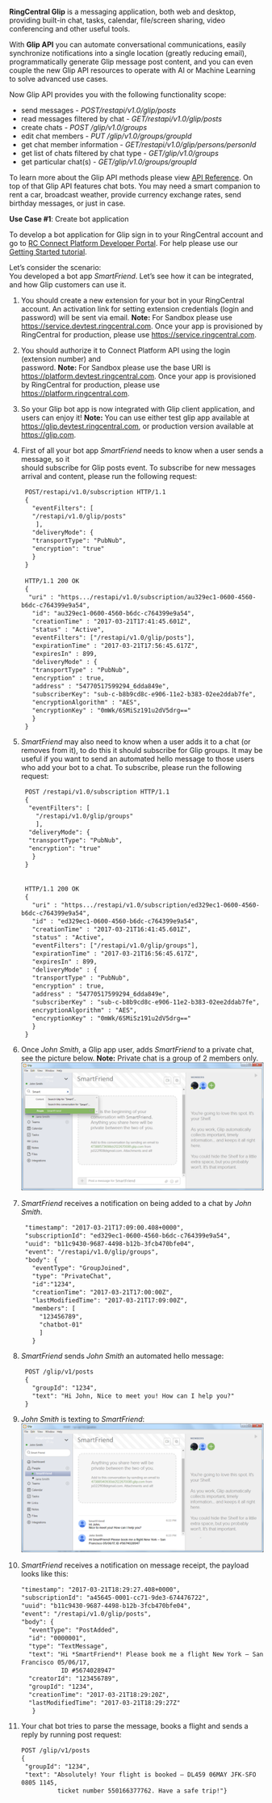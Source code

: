 **RingCentral Glip** is a messaging application, both web and desktop, providing built-in chat, tasks, calendar, file/screen sharing, video conferencing and other useful tools.

With **Glip API** you can automate conversational communications, easily synchronize notifications into a single location (greatly reducing email), programmatically generate Glip message post content, and you can even couple the new Glip API resources to operate with AI or Machine Learning to solve advanced use cases.

Now Glip API provides you with the following functionality scope:

- send messages  - *POST/restapi/v1.0/glip/posts*
- read messages filtered by chat  - *GET/restapi/v1.0/glip/posts*
- create chats - *POST /glip/v1.0/groups*
- edit chat members  - *PUT /glip/v1.0/groups/groupId*
- get chat member information - *GET/restapi/v1.0/glip/persons/personId*
- get list of chats filtered by chat type - *GET/glip/v1.0/groups*
- get particular chat(s) - *GET/glip/v1.0/groups/groupId*

To learn more about the Glip API methods please view [API Reference](https://developers.ringcentral.com/api-docs/latest/index.html). 
On top of that Glip API features chat bots. You may need a smart companion to rent a car, broadcast weather, provide currency exchange rates, send birthday messages, or just in case.

**Use Case #1**: Create bot application

To develop a bot application for Glip sign in to your RingCentral account and go to [RC Connect Platform Developer Portal](https://developers.ringcentral.com/my-account.html#/applications). For help please use our [Getting Started tutorial](https://developers.ringcentral.com/library/getting-started.html).

Let’s consider the scenario:  
You developed a bot app *SmartFriend*. Let’s see how it can be integrated, and how Glip customers can use it.

1. You should create a new extension for your bot in your RingCentral account. An activation 
   link for setting extension credentials (login and password) will be sent via email.
   **Note:** For Sandbox please use https://service.devtest.ringcentral.com. Once your app is provisioned by RingCentral for production, please use https://service.ringcentral.com. 


2. You should authorize it to Connect Platform API using the login (extension number) and       
   password.
   **Note:** For Sandbox please use the base URI is https://platform.devtest.ringcentral.com. Once your app is provisioned by RingCentral for production, please use https://platform.ringcentral.com.


3. So your Glip bot app is now integrated with Glip client application, and users can enjoy it!
   **Note:** You can use either test glip app available at https://glip.devtest.ringcentral.com, or production version available at https://glip.com.


4. First of all your bot app *SmartFriend* needs to know when a user sends a message, so it  
   should subscribe for Glip posts event. To subscribe for new messages arrival and content, please run the following request:


        POST/restapi/v1.0/subscription HTTP/1.1
        {
          "eventFilters": [
          "/restapi/v1.0/glip/posts"
           ],
          "deliveryMode": {
          "transportType": "PubNub",
          "encryption": "true"
          }
        }

        HTTP/1.1 200 OK
        {
         "uri" : "https.../restapi/v1.0/subscription/au329ec1-0600-4560-b6dc-c764399e9a54",
          "id": "au329ec1-0600-4560-b6dc-c764399e9a54",
          "creationTime" : "2017-03-21T17:41:45.601Z",
          "status" : "Active",
          "eventFilters": ["/restapi/v1.0/glip/posts"],
          "expirationTime" : "2017-03-21T17:56:45.617Z",
          "expiresIn" : 899,
          "deliveryMode" : {
          "transportType" : "PubNub",
          "encryption" : true,
          "address" : "54770517599294_6dda849e",
          "subscriberKey": "sub-c-b8b9cd8c-e906-11e2-b383-02ee2ddab7fe",
          "encryptionAlgorithm" : "AES",
          "encryptionKey" : "0mWk/6SMiSz191u2dV5drg=="
          }
        }
    


5. *SmartFriend* may also need to know when a user adds it to a chat (or removes from it), to do 
    this it should subscribe for Glip groups. It may be useful if you want to send an automated hello message to those users who add your bot to a chat. To subscribe, please run the following request:
  
    
        POST /restapi/v1.0/subscription HTTP/1.1
        {
         "eventFilters": [
           "/restapi/v1.0/glip/groups"
           ],
         "deliveryMode": {
         "transportType": "PubNub",
         "encryption": "true"
          }
        }


        HTTP/1.1 200 OK
        {
          "uri" : "https.../restapi/v1.0/subscription/ed329ec1-0600-4560-b6dc-c764399e9a54",
          "id" : "ed329ec1-0600-4560-b6dc-c764399e9a54",
          "creationTime" : "2017-03-21T16:41:45.601Z",
          "status" : "Active",
          "eventFilters": ["/restapi/v1.0/glip/groups"],
          "expirationTime" : "2017-03-21T16:56:45.617Z",
          "expiresIn" : 899,
          "deliveryMode" : {
          "transportType" : "PubNub",
          "encryption" : true,
          "address" : "54770517599294_6dda849e",
          "subscriberKey" : "sub-c-b8b9cd8c-e906-11e2-b383-02ee2ddab7fe",
          encryptionAlgorithm" : "AES",
          "encryptionKey" : "0mWk/6SMiSz191u2dV5drg=="
          }
        } 
    


6. Once *John Smith*, a Glip app user, adds *SmartFriend* to a private chat, see the picture 
   below.
   **Note:** Private chat is a group of 2 members only.
   ![Adding Bot](img/smartfriend.png)


7. *SmartFriend* receives a notification on being added to a chat by *John Smith*.

    
        "timestamp": "2017-03-21T17:09:00.408+0000",
        "subscriptionId": "ed329ec1-0600-4560-b6dc-c764399e9a54",
        "uuid": "b11c9430-9687-4498-b12b-3fcb470bfe04",
        "event": "/restapi/v1.0/glip/groups",
        "body": {
          "eventType": "GroupJoined",
          "type": "PrivateChat",
          "id":"1234",
          "creationTime": "2017-03-21T17:00:00Z",
          "lastModifiedTime": "2017-03-21T17:09:00Z",
          "members": [
            "123456789",
            "chatbot-01"
            ]
          }
    


8. *SmartFriend* sends *John Smith* an automated hello message:

    
        POST /glip/v1/posts
        {
          "groupId": "1234",
          "text": "Hi John, Nice to meet you! How can I help you?"
        }
    


9. *John Smith* is texting to *SmartFriend*:
   ![Send Message](img/smartfriendmessage.png)


10. *SmartFriend* receives a notification on message receipt, the payload looks like this:
  
      
        "timestamp": "2017-03-21T18:29:27.408+0000",
        "subscriptionId": "a45645-0001-cc71-9de3-674476722",
        "uuid": "b11c9430-9687-4498-b12b-3fcb470bfe04",
        "event": "/restapi/v1.0/glip/posts",
        "body": {
          "eventType": "PostAdded",
          "id": "0000001",
          "type": "TextMessage",
          "text": "Hi *SmartFriend*! Please book me a flight New York – San Francisco 05/06/17, 
                   ID #5674028947"
          "creatorId": "123456789",
          "groupId": "1234",
          "creationTime": "2017-03-21T18:29:20Z",
          "lastModifiedTime": "2017-03-21T18:29:27Z"
           }
    


11. Your chat bot tries to parse the message, books a flight and sends a reply by running post
    request:

    
        POST /glip/v1/posts
        {
         "groupId": "1234",
         "text": "Absolutely! Your flight is booked – DL459 06MAY JFK-SFO 0805 1145,
                  ticket number 550166377762. Have a safe trip!"}
    